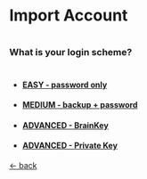 # Import Account
#
#
#
#
### What is your login scheme?
#
 * #### [EASY - password only](import-password.md)
 * #### [MEDIUM - backup + password](import-backup.md)
 * #### [ADVANCED - BrainKey](import-brainkey.md)
 * #### [ADVANCED - Private Key](import-privkey.md)
 
 [ <- back](../nocookie.md)
